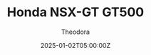 ---
title: "Honda NSX-GT GT500"
meta_title: ""
description: "Honda NSX-GT - AC JT5 SNX 2021 (urd_jt5_snx_2021) for Assetto Corsa by URD"
date: 2025-01-02T05:00:00Z
thumb: Bw7qypI
mainimage: w0IGL29
cargallery: ["RMrMVz0", "uPMIYsi", "mTsqgUC"]
categories: ["Car"]
author: "Theodora"
championship: Super GT
tags: ["Honda", "Super GT", "GT500", "URD", "Japan", "2021","Sports Car"]
draft: false
link: https://mods.to/19YY683c68ea64089
zipsize: "103 MB"
host: logo
manu: Honda
country: Japan
championship: Super GT
year: 2021
class: GT500
drivetrain: RWD
engine: HR420 I4
power: 650 hp
torque: 628
mass: 1030
speed: 300
gb: 6-Speed
accel: 3s
creator: URD
creatorfull: United Racing Design
creatorlink: https://unitedracingdesign.com
version: "1.0"
csp: "0.2.6"
carname: "Honda NSX-GT"
realname: AC JT5 SNX 2021
livery: "6 included"
r2r: 1
---